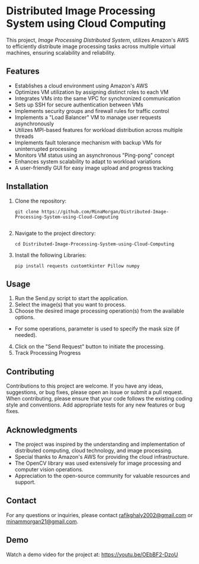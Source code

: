 # Distributed Image Processing System using Cloud Computing

This project, *Image Processing Distributed System*, utilizes Amazon's AWS to efficiently distribute image processing tasks across multiple virtual machines, ensuring scalability and reliability.
## Features
- Establishes a cloud environment using Amazon's AWS
- Optimizes VM utilization by assigning distinct roles to each VM
- Integrates VMs into the same VPC for synchronized communication
- Sets up SSH for secure authentication between VMs
- Implements security groups and firewall rules for traffic control
- Implements a "Load Balancer" VM to manage user requests asynchronously
- Utilizes MPI-based features for workload distribution across multiple threads
- Implements fault tolerance mechanism with backup VMs for uninterrupted processing
- Monitors VM status using an asynchronous "Ping-pong" concept
- Enhances system scalability to adapt to workload variations
- A user-friendly GUI for easy image upload and progress tracking

## Installation
1. Clone the repository:

   ````shell
   git clone https://github.com/MinaMorgan/Distributed-Image-Processing-System-using-Cloud-Computing
   

2. Navigate to the project directory:

   ````shell
   cd Distributed-Image-Processing-System-using-Cloud-Computing

3. Install the following Libraries:
   ````shell
   pip install requests customtkinter Pillow numpy

## Usage

1.	Run the Send.py script to start the application.
2.	Select the image(s) that you want to process.
3.	Choose the desired image processing operation(s) from the available options.
   - For some operations, parameter is used to specify the mask size (if needed).
4.	Click on the "Send Request" button to initiate the processing.
5.	Track Processing Progress

## Contributing
Contributions to this project are welcome. If you have any ideas, suggestions, or bug fixes, please open an issue or submit a pull request.
When contributing, please ensure that your code follows the existing coding style and conventions. Add appropriate tests for any new features or bug fixes.

## Acknowledgments
- The project was inspired by the understanding and implementation of distributed computing, cloud technology, and image processing.
- Special thanks to Amazon's AWS for providing the cloud infrastructure.
- The OpenCV library was used extensively for image processing and computer vision operations.
- Appreciation to the open-source community for valuable resources and support.

## Contact
For any questions or inquiries, please contact [rafikghaly2002@gmail.com](mailto:your-email@example.com) or [minammorgan21@gmail.com](mailto:your-email@example.com).

## Demo

Watch a demo video for the project at: https://youtu.be/OEbBF2-DzoU 


